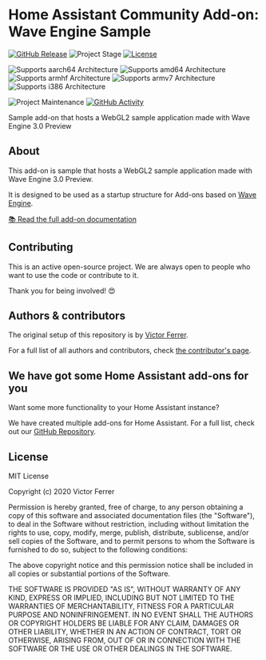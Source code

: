 # Home Assistant Community Add-on: Wave Engine Sample

[![GitHub Release][releases-shield]][releases]
![Project Stage][project-stage-shield]
[![License][license-shield]](LICENSE)

![Supports aarch64 Architecture][aarch64-shield]
![Supports amd64 Architecture][amd64-shield]
![Supports armhf Architecture][armhf-shield]
![Supports armv7 Architecture][armv7-shield]
![Supports i386 Architecture][i386-shield]

![Project Maintenance][maintenance-shield]
[![GitHub Activity][commits-shield]][commits]

Sample add-on that hosts a WebGL2 sample application made with Wave Engine 3.0 Preview

## About

This add-on is sample that hosts a WebGL2 sample application made with Wave Engine 3.0 Preview.

It is designed to be used as a startup structure for Add-ons based on [Wave Engine](https://waveengine.net/).


[:books: Read the full add-on documentation][docs]

## Contributing

This is an active open-source project. We are always open to people who want to
use the code or contribute to it.

Thank you for being involved! :heart_eyes:

## Authors & contributors

The original setup of this repository is by [Victor Ferrer][vicfergar].

For a full list of all authors and contributors,
check [the contributor's page][contributors].

## We have got some Home Assistant add-ons for you

Want some more functionality to your Home Assistant instance?

We have created multiple add-ons for Home Assistant. For a full list, check out
our [GitHub Repository][repository].

## License

MIT License

Copyright (c) 2020 Victor Ferrer

Permission is hereby granted, free of charge, to any person obtaining a copy
of this software and associated documentation files (the "Software"), to deal
in the Software without restriction, including without limitation the rights
to use, copy, modify, merge, publish, distribute, sublicense, and/or sell
copies of the Software, and to permit persons to whom the Software is
furnished to do so, subject to the following conditions:

The above copyright notice and this permission notice shall be included in all
copies or substantial portions of the Software.

THE SOFTWARE IS PROVIDED "AS IS", WITHOUT WARRANTY OF ANY KIND, EXPRESS OR
IMPLIED, INCLUDING BUT NOT LIMITED TO THE WARRANTIES OF MERCHANTABILITY,
FITNESS FOR A PARTICULAR PURPOSE AND NONINFRINGEMENT. IN NO EVENT SHALL THE
AUTHORS OR COPYRIGHT HOLDERS BE LIABLE FOR ANY CLAIM, DAMAGES OR OTHER
LIABILITY, WHETHER IN AN ACTION OF CONTRACT, TORT OR OTHERWISE, ARISING FROM,
OUT OF OR IN CONNECTION WITH THE SOFTWARE OR THE USE OR OTHER DEALINGS IN THE
SOFTWARE.

[aarch64-shield]: https://img.shields.io/badge/aarch64-yes-green.svg
[amd64-shield]: https://img.shields.io/badge/amd64-yes-green.svg
[armhf-shield]: https://img.shields.io/badge/armhf-yes-green.svg
[armv7-shield]: https://img.shields.io/badge/armv7-yes-green.svg
[commits-shield]: https://img.shields.io/github/commit-activity/y/vicfergar/addon-wave-sample.svg
[commits]: https://github.com/vicfergar/addon-wave-sample/commits/master
[contributors]: https://github.com/vicfergar/addon-wave-sample/graphs/contributors
[docs]: https://github.com/vicfergar/addon-wave-sample/blob/master/wave-sample/DOCS.md
[vicfergar]: https://github.com/vicfergar
[gitlabci-shield]: https://gitlab.com/vicfergar/addon-wave-sample/badges/master/pipeline.svg
[gitlabci]: https://gitlab.com/vicfergar/addon-wave-sample/pipelines
[i386-shield]: https://img.shields.io/badge/i386-yes-green.svg
[issue]: https://github.com/vicfergar/addon-wave-sample/issues
[license-shield]: https://img.shields.io/github/license/vicfergar/addon-wave-sample.svg
[maintenance-shield]: https://img.shields.io/maintenance/yes/2020.svg
[project-stage-shield]: https://img.shields.io/badge/project%20stage-production%20ready-brightgreen.svg
[reddit]: https://reddit.com/r/homeassistant
[releases-shield]: https://img.shields.io/github/release/vicfergar/addon-wave-sample.svg
[releases]: https://github.com/vicfergar/addon-wave-sample/releases
[repository]: https://github.com/hassio-addons/repository
